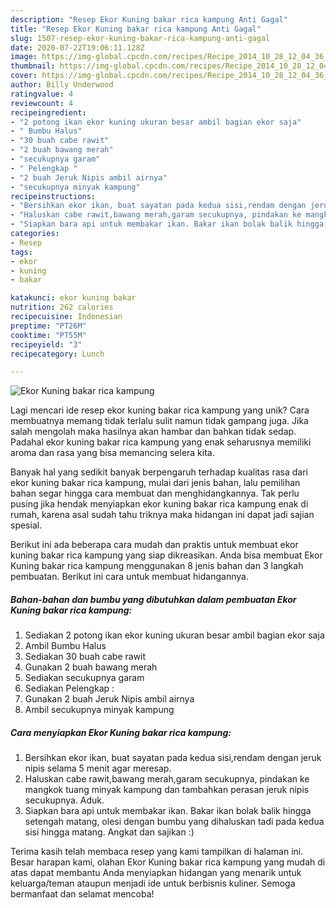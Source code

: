 ```yaml
---
description: "Resep Ekor Kuning bakar rica kampung Anti Gagal"
title: "Resep Ekor Kuning bakar rica kampung Anti Gagal"
slug: 1507-resep-ekor-kuning-bakar-rica-kampung-anti-gagal
date: 2020-07-22T19:06:11.128Z
image: https://img-global.cpcdn.com/recipes/Recipe_2014_10_28_12_04_36_634_c378f0fba674dde8b0ea/751x532cq70/ekor-kuning-bakar-rica-kampung-foto-resep-utama.jpg
thumbnail: https://img-global.cpcdn.com/recipes/Recipe_2014_10_28_12_04_36_634_c378f0fba674dde8b0ea/751x532cq70/ekor-kuning-bakar-rica-kampung-foto-resep-utama.jpg
cover: https://img-global.cpcdn.com/recipes/Recipe_2014_10_28_12_04_36_634_c378f0fba674dde8b0ea/751x532cq70/ekor-kuning-bakar-rica-kampung-foto-resep-utama.jpg
author: Billy Underwood
ratingvalue: 4
reviewcount: 4
recipeingredient:
- "2 potong ikan ekor kuning ukuran besar ambil bagian ekor saja"
- " Bumbu Halus"
- "30 buah cabe rawit"
- "2 buah bawang merah"
- "secukupnya garam"
- " Pelengkap "
- "2 buah Jeruk Nipis ambil airnya"
- "secukupnya minyak kampung"
recipeinstructions:
- "Bersihkan ekor ikan, buat sayatan pada kedua sisi,rendam dengan jeruk nipis selama 5 menit agar meresap."
- "Haluskan cabe rawit,bawang merah,garam secukupnya, pindakan ke mangkok tuang minyak kampung dan tambahkan perasan jeruk nipis secukupnya. Aduk."
- "Siapkan bara api untuk membakar ikan. Bakar ikan bolak balik hingga setengah matang, olesi dengan bumbu yang dihaluskan tadi pada kedua sisi hingga matang. Angkat dan sajikan :)"
categories:
- Resep
tags:
- ekor
- kuning
- bakar

katakunci: ekor kuning bakar 
nutrition: 262 calories
recipecuisine: Indonesian
preptime: "PT26M"
cooktime: "PT55M"
recipeyield: "3"
recipecategory: Lunch

---
```



![Ekor Kuning bakar rica kampung](https://img-global.cpcdn.com/recipes/Recipe_2014_10_28_12_04_36_634_c378f0fba674dde8b0ea/751x532cq70/ekor-kuning-bakar-rica-kampung-foto-resep-utama.jpg)

Lagi mencari ide resep ekor kuning bakar rica kampung yang unik? Cara membuatnya memang tidak terlalu sulit namun tidak gampang juga. Jika salah mengolah maka hasilnya akan hambar dan bahkan tidak sedap. Padahal ekor kuning bakar rica kampung yang enak seharusnya memiliki aroma dan rasa yang bisa memancing selera kita.



Banyak hal yang sedikit banyak berpengaruh terhadap kualitas rasa dari ekor kuning bakar rica kampung, mulai dari jenis bahan, lalu pemilihan bahan segar hingga cara membuat dan menghidangkannya. Tak perlu pusing jika hendak menyiapkan ekor kuning bakar rica kampung enak di rumah, karena asal sudah tahu triknya maka hidangan ini dapat jadi sajian spesial.


Berikut ini ada beberapa cara mudah dan praktis untuk membuat ekor kuning bakar rica kampung yang siap dikreasikan. Anda bisa membuat Ekor Kuning bakar rica kampung menggunakan 8 jenis bahan dan 3 langkah pembuatan. Berikut ini cara untuk membuat hidangannya.

<!--inarticleads1-->

##### Bahan-bahan dan bumbu yang dibutuhkan dalam pembuatan Ekor Kuning bakar rica kampung:

1. Sediakan 2 potong ikan ekor kuning ukuran besar ambil bagian ekor saja
1. Ambil  Bumbu Halus
1. Sediakan 30 buah cabe rawit
1. Gunakan 2 buah bawang merah
1. Sediakan secukupnya garam
1. Sediakan  Pelengkap :
1. Gunakan 2 buah Jeruk Nipis ambil airnya
1. Ambil secukupnya minyak kampung




<!--inarticleads2-->

##### Cara menyiapkan Ekor Kuning bakar rica kampung:

1. Bersihkan ekor ikan, buat sayatan pada kedua sisi,rendam dengan jeruk nipis selama 5 menit agar meresap.
1. Haluskan cabe rawit,bawang merah,garam secukupnya, pindakan ke mangkok tuang minyak kampung dan tambahkan perasan jeruk nipis secukupnya. Aduk.
1. Siapkan bara api untuk membakar ikan. Bakar ikan bolak balik hingga setengah matang, olesi dengan bumbu yang dihaluskan tadi pada kedua sisi hingga matang. Angkat dan sajikan :)




Terima kasih telah membaca resep yang kami tampilkan di halaman ini. Besar harapan kami, olahan Ekor Kuning bakar rica kampung yang mudah di atas dapat membantu Anda menyiapkan hidangan yang menarik untuk keluarga/teman ataupun menjadi ide untuk berbisnis kuliner. Semoga bermanfaat dan selamat mencoba!
